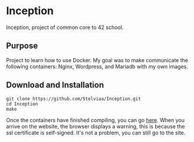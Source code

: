 # Inception
Inception, project of common core to 42 school.
## Purpose
Project to learn how to use Docker. My goal was to make communicate the following containers: Nginx, Wordpress, and Mariadb with my own images.
## Download and Installation
```
git clone https://github.com/Stelviaa/Inception.git
cd Inception
make
```
Once the containers have finished compiling, you can go [here](https://localhost:443).
When you arrive on the website, the browser displays a warning, this is because the ssl certificate is self-signed. It's not a problem, you can still go to the site.
